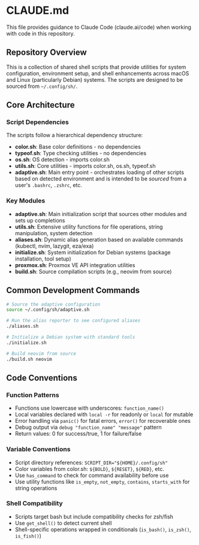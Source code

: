 # CLAUDE.md

This file provides guidance to Claude Code (claude.ai/code) when working with code in this repository.

## Repository Overview

This is a collection of shared shell scripts that provide utilities for system configuration, environment setup, and shell enhancements across macOS and Linux (particularly Debian) systems. The scripts are designed to be sourced from `~/.config/sh/`.

## Core Architecture

### Script Dependencies

The scripts follow a hierarchical dependency structure:

- **color.sh**: Base color definitions - no dependencies
- **typeof.sh**: Type checking utilities - no dependencies
- **os.sh**: OS detection - imports color.sh
- **utils.sh**: Core utilities - imports color.sh, os.sh, typeof.sh
- **adaptive.sh**: Main entry point - orchestrates loading of other scripts based on detected environment and is intended to be _sourced_ from a user's `.bashrc`, `.zshrc`, etc.

### Key Modules

- **adaptive.sh**: Main initialization script that sources other modules and sets up completions
- **utils.sh**: Extensive utility functions for file operations, string manipulation, system detection
- **aliases.sh**: Dynamic alias generation based on available commands (kubectl, nvim, lazygit, eza/exa)
- **initialize.sh**: System initialization for Debian systems (package installation, tool setup)
- **proxmox.sh**: Proxmox VE API integration utilities
- **build.sh**: Source compilation scripts (e.g., neovim from source)

## Common Development Commands

```bash
# Source the adaptive configuration
source ~/.config/sh/adaptive.sh

# Run the alias reporter to see configured aliases
./aliases.sh

# Initialize a Debian system with standard tools
./initialize.sh

# Build neovim from source
./build.sh neovim
```

## Code Conventions

### Function Patterns

- Functions use lowercase with underscores: `function_name()`
- Local variables declared with `local -r` for readonly or `local` for mutable
- Error handling via `panic()` for fatal errors, `error()` for recoverable ones
- Debug output via `debug "function_name" "message"` pattern
- Return values: 0 for success/true, 1 for failure/false

### Variable Conventions

- Script directory references: `SCRIPT_DIR="${HOME}/.config/sh"`
- Color variables from color.sh: `${BOLD}`, `${RESET}`, `${RED}`, etc.
- Use `has_command` to check for command availability before use
- Use utility functions like `is_empty`, `not_empty`, `contains`, `starts_with` for string operations

### Shell Compatibility

- Scripts target bash but include compatibility checks for zsh/fish
- Use `get_shell()` to detect current shell
- Shell-specific operations wrapped in conditionals (`is_bash()`, `is_zsh()`, `is_fish()`)
